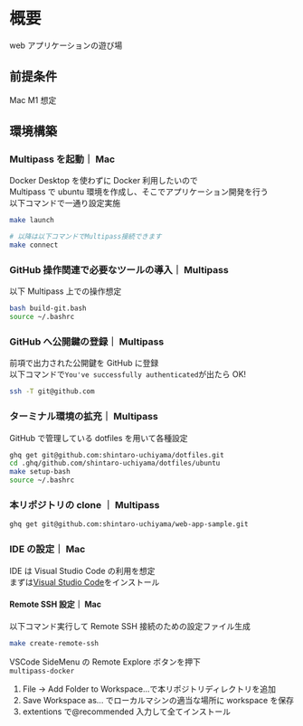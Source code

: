 # 概要

web アプリケーションの遊び場

## 前提条件

Mac M1 想定

## 環境構築

### Multipass を起動｜ Mac

Docker Desktop を使わずに Docker 利用したいので  
Multipass で ubuntu 環境を作成し、そこでアプリケーション開発を行う  
以下コマンドで一通り設定実施

```zsh
make launch

# 以降は以下コマンドでMultipass接続できます
make connect
```

### GitHub 操作関連で必要なツールの導入｜ Multipass

以下 Multipass 上での操作想定

```bash
bash build-git.bash
source ~/.bashrc
```

### GitHub へ公開鍵の登録｜ Multipass

前項で出力された公開鍵を GitHub に登録  
以下コマンドで`You've successfully authenticated`が出たら OK!

```bash
ssh -T git@github.com
```

### ターミナル環境の拡充｜ Multipass

GitHub で管理している dotfiles を用いて各種設定

```bash
ghq get git@github.com:shintaro-uchiyama/dotfiles.git
cd .ghq/github.com/shintaro-uchiyama/dotfiles/ubuntu
make setup-bash
source ~/.bashrc
```

### 本リポジトリの clone ｜ Multipass

```bash
ghq get git@github.com:shintaro-uchiyama/web-app-sample.git
```

### IDE の設定｜ Mac

IDE は Visual Studio Code の利用を想定  
まずは[Visual Studio Code](https://code.visualstudio.com/)をインストール

#### Remote SSH 設定｜ Mac

以下コマンド実行して Remote SSH 接続のための設定ファイル生成

```bash
make create-remote-ssh
```

VSCode SideMenu の Remote Explore ボタンを押下  
`multipass-docker`

1. File -> Add Folder to Workspace...で本リポジトリディレクトリを追加
1. Save Workspace as... でローカルマシンの適当な場所に workspace を保存
1. extentions で@recommended 入力して全てインストール
